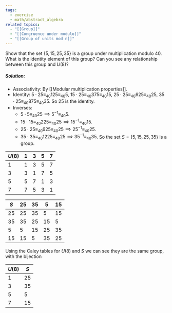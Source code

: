 ```yaml
---
tags:
  - exercise
  - math/abstract_algebra
related topics:
  - "[[Group]]"
  - "[[Congruence under modulo]]"
  - "[[Group of units mod n]]"
---
```

Show that the set $\{5, 15, 25, 35\}$ is a group under multiplication modulo $40$. What is the identity element of this group? Can you see any relationship between this group and $U(8)$?
##### Solution:
- Associativity:
	By [[Modular multiplication properties]].
- Identity:
	$5\cdot 25 \equiv_{40} 125 \equiv_{40} 5$, $15 \cdot 25 \equiv_{40} 375 \equiv_{40} 15$, $25 \cdot 25 \equiv_{40} 625 \equiv_{40} 25$, $35\cdot 25 \equiv_{40} 875 \equiv_{40} 35$. So $25$ is the identity.
- Inverses:
	- $5 \cdot 5 \equiv_{40} 25\implies 5^{-1} \equiv_{40} 5$.
	- $15\cdot 15 \equiv_{40} 225 \equiv_{40} 25\implies 15^{-1}\equiv_{40} 15$.
	- $25\cdot 25 \equiv_{40} 625 \equiv_{40} 25 \implies 25^{-1}\equiv_{40}25$.
	- $35\cdot 35 \equiv_{40} 1225 \equiv_{40} 25\implies 35^{-1}\equiv_{40} 35$.
So the set $S=\{5,15,25,35\}$ is a group.

| $U(8)$ | $1$ | $3$ | $5$ | $7$ |
| ------ | --- | --- | --- | --- |
| $1$    | $1$ | $3$ | $5$ | $7$ |
| $3$    | $3$ | $1$ | $7$ | $5$ |
| $5$    | $5$ | $7$ | $1$ | $3$ |
| $7$    | $7$ | $5$ | $3$ | $1$ |

| $S$  | $25$ | $35$ | $5$  | $15$ |
| ---- | ---- | ---- | ---- | ---- |
| $25$ | $25$ | $35$ | $5$  | $15$ |
| $35$ | $35$ | $25$ | $15$ | $5$  |
| $5$  | $5$  | $15$ | $25$ | $35$ |
| $15$ | $15$ | $5$  | $35$ | $25$ |
Using the Caley tables for $U(8)$ and $S$ we can see they are the same group, with the bijection

| $U(8)$ | $S$  |
| ------ | ---- |
| $1$    | $25$ |
| $3$    | $35$ |
| $5$    | $5$  |
| $7$    | $15$ |
